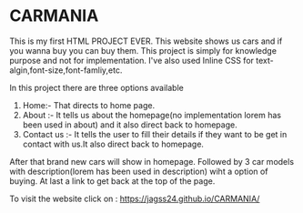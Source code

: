 # CARMANIA
This is my first HTML PROJECT EVER. This website shows us cars and if you wanna buy you can buy them. This project is simply for knowledge purpose and not for implementation.
I've also used Inline CSS for text-algin,font-size,font-famliy,etc.

In this project there are three options available 
1. Home:- That directs to home page.
2. About :- It tells us about the homepage(no implementation lorem has been used in about) and it also direct back to homepage.
3. Contact us :- It tells the user to fill their details if they want to be get in contact with us.It also direct back to homepage.

After that brand new cars will show in homepage.
Followed by 3 car models with description(lorem has been used in description) wiht a option of buying.
At last a link to get back at the top of the page.

To visit the website click on : https://jagss24.github.io/CARMANIA/ 
